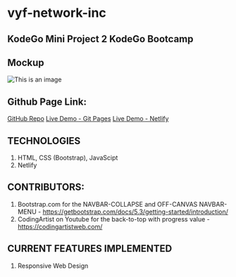 # vyf-network-inc
## KodeGo Mini Project 2 KodeGo Bootcamp

## Mockup
![This is an image](https://raw.githubusercontent.com/wd47p-group5/vyf-network-inc/b8b598c00fff2ce000575ef5717971f2ccd5d193/assets/images/Desktop%20-%20Landing%20Page.png)

## Github Page Link: 
[GitHub Repo](https://github.com/wd47p-group5/vyf-network-inc)
[Live Demo - Git Pages](https://wd47p-group5.github.io/vyf-network-inc/)
[Live Demo - Netlify](https://vyf-networks.netlify.app/)
## TECHNOLOGIES

1. HTML, CSS (Bootstrap), JavaScipt
2. Netlify

## CONTRIBUTORS:

1. Bootstrap.com for the NAVBAR-COLLAPSE and OFF-CANVAS NAVBAR-MENU - https://getbootstrap.com/docs/5.3/getting-started/introduction/
2. CodingArtist on Youtube for the back-to-top with progress value - https://codingartistweb.com/

## CURRENT FEATURES IMPLEMENTED

1. Responsive Web Design
